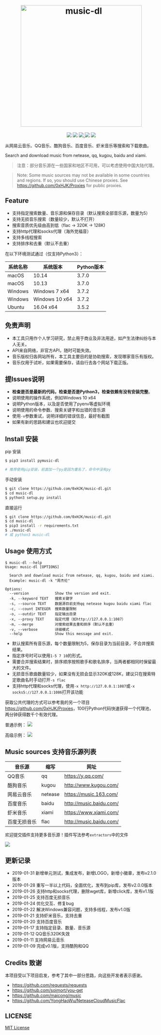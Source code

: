 
<h1 align="center">
    <img src="./docs/logo.png" height="400" alt="music-dl">
</h1>

<p align="center">
  <a herf="https://travis-ci.org/0xHJK/music-dl.svg">
    <img src="https://travis-ci.org/0xHJK/music-dl.svg">
  </a>
  <a><img src="https://img.shields.io/pypi/pyversions/pymusic-dl.svg"></a>
  <a href="https://codecov.io/gh/0xHJK/music-dl">
    <img src="https://codecov.io/gh/0xHJK/music-dl/branch/graph/badge.svg" />
  </a>
  <a><img src="https://img.shields.io/github/release/0xHJK/music-dl.svg"></a>
  <a><img src="https://img.shields.io/github/license/0xHJK/music-dl.svg"></a>
</p>

从网易云音乐、QQ音乐、酷狗音乐、百度音乐、虾米音乐等搜索和下载歌曲。

Search and download music from netease, qq, kugou, baidu and xiami.

> 注意：部分音乐源在一些国家和地区不可用，可以考虑使用中国大陆代理。

> Note: Some music sources may not be available in some countries and regions. If so, you should use Chinese proxies. See <https://github.com/0xHJK/Proxies> for public proxies.

## Feature

- 支持指定搜索数量、音乐源和保存目录（默认搜索全部音乐源，数量为5）
- 支持无损音乐搜索（数量较少，默认不打开）
- 搜索音质优先级由高到低（flac -> 320K -> 128K)
- 支持http代理和socks代理（海外党福音）
- 支持多线程搜索
- 支持排序和去重（默认不去重）

在以下环境测试通过（仅支持Python3）：

| 系统名称 | 系统版本      | Python版本 |
| -------- | -------------- | ---------- |
| macOS    | 10.14          | 3.7.0      |
| macOS    | 10.13          | 3.7.0      |
| Windows  | Windows 7 x64  | 3.7.2      |
| Windows  | Windows 10 x64 | 3.7.2      |
| Ubuntu   | 16.04 x64      | 3.5.2      |

## 免责声明

- 本工具只用作个人学习研究，禁止用于商业及非法用途，如产生法律纠纷与本人无关。
- API来自网络，非官方API，随时可能失效。
- 音乐版权归各网站所有，本工具主要目的是协助搜索，发现哪家音乐有版权。
- 音乐仅用于试听，如果需要保存，请自行去各个网站下载正版。

## 提Issues说明

- **检查是否是最新的代码，检查是否是Python3，检查依赖有没有安装完整**。
- 说明使用的操作系统，例如Windows 10 x64
- 说明Python版本，以及是否使用了pyenv等虚拟环境
- 说明使用的命令参数、搜索关键字和出错的音乐源
- 使用`-v`参数重试，说明详细的错误信息，最好有截图
- 如果有新的思路和建议也欢迎提交

## Install 安装

pip 安装
```bash
$ pip3 install pymusic-dl

# 推荐使用pip安装，前面加一个py是因为重名了，命令中没有py
```

手动安装
```bash
$ git clone https://github.com/0xHJK/music-dl.git
$ cd music-dl
$ python3 setup.py install
```

直接运行
```bash
$ git clone https://github.com/0xHJK/music-dl.git
$ cd music-dl
$ pip3 install -r requirements.txt
$ ./music-dl
# 或 python3 music-dl
```

## Usage 使用方式

```
$ music-dl --help
Usage: music-dl [OPTIONS]

  Search and download music from netease, qq, kugou, baidu and xiami.
  Example: music-dl -k "周杰伦"

Options:
  --version            Show the version and exit.
  -k, --keyword TEXT   搜索关键字
  -s, --source TEXT    数据源目前支持qq netease kugou baidu xiami flac
  -c, --count INTEGER  搜索数量限制
  -o, --outdir TEXT    指定输出目录
  -x, --proxy TEXT     指定代理（如http://127.0.0.1:1087）
  -m, --merge          对搜索结果去重和排序（默认不去重）
  -v, --verbose        详细模式
  --help               Show this message and exit.
```

- 默认搜索所有音乐源，每个数量限制为5，保存目录为当前目录，不合并搜索结果。
- 指定序号时可以使用`1-5 7 10`的形式。
- 需要合并搜索结果时，排序顺序按照歌手和歌名排序，当两者都相同时保留最大的文件。
- 无损音乐歌曲数量较少，如果没有无损会显示320K或128K，建议只在搜索特定歌曲名时手动打开`-s flac`
- 支持http代理和socks代理，使用`-x http://127.0.0.1:1087`或`-x socks5://127.0.0.1:1086`打开该功能

获取公共代理的方式可以参考我的另一个项目<https://github.com/0xHJK/Proxies>，100行Python代码快速获得一个代理池，两分钟获得数千个有效代理。

普通示例：
![](https://github.com/0xHJK/music-dl/raw/master/docs/preview.png)

高级示例：
![](https://github.com/0xHJK/music-dl/raw/master/docs/advance.png)

## Music sources 支持音乐源列表
| 音乐源     | 缩写    | 网址                    |
| ---------- | ------- | ----------------------- |
| QQ音乐     | qq      | <https://y.qq.com/>     |
| 酷狗音乐   | kugou   | <http://www.kugou.com/> |
| 网易云音乐 | netease | <https://music.163.com/>  |
| 百度音乐   | baidu   | <http://music.baidu.com/> |
| 虾米音乐   | xiami   | <https://www.xiami.com/>  |
| 百度无损音乐   | flac   | <http://music.baidu.com/> |

欢迎提交插件支持更多音乐源！插件写法参考`extractors`中的文件

![](https://github.com/0xHJK/music-dl/raw/master/docs/fork.png)

## 更新记录
- 2019-01-31 新增单元测试，集成发布，新增LOGO，新增小徽章，发布v2.1.0版本
- 2019-01-28 重写一半以上代码，全面优化，发布到pip库，发布v2.0.0版本
- 2019-01-26 支持http和socks代理，删除wget库，新增click库，发布v1.1版
- 2019-01-25 支持百度无损音乐
- 2019-01-24 优化交互、修复bug
- 2019-01-22 解决Windows兼容问题，支持多线程，发布v1.0版
- 2019-01-21 支持虾米音乐，支持去重
- 2019-01-20 支持百度音乐
- 2019-01-17 支持指定目录、数量、音乐源
- 2019-01-12 QQ音乐320K失效
- 2019-01-11 支持网易云音乐
- 2019-01-09 完成v0.1版，支持酷狗和QQ

## Credits 致谢
本项目受以下项目启发，参考了其中一部分思路，向这些开发者表示感谢。
- <https://github.com/requests/requests>
- <https://github.com/soimort/you-get>
- <https://github.com/maicong/music>
- <https://github.com/YongHaoWu/NeteaseCloudMusicFlac>

## LICENSE

[MIT License]('https://github.com/0xHJK/music-dl/master/LICENSE')
